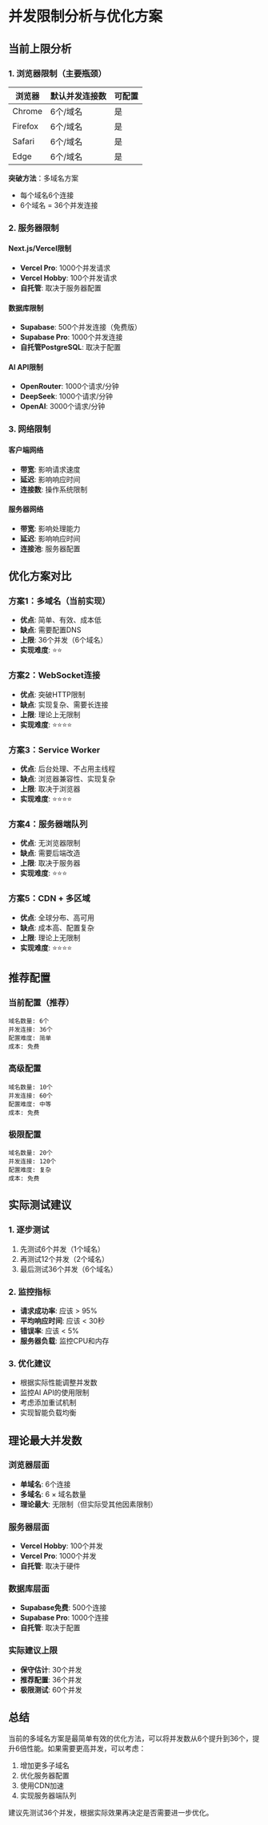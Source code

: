 # 并发限制分析与优化方案

## 当前上限分析

### 1. 浏览器限制（主要瓶颈）

| 浏览器 | 默认并发连接数 | 可配置 |
|--------|----------------|--------|
| Chrome | 6个/域名 | 是 |
| Firefox | 6个/域名 | 是 |
| Safari | 6个/域名 | 是 |
| Edge | 6个/域名 | 是 |

**突破方法**：多域名方案
- 每个域名6个连接
- 6个域名 = 36个并发连接

### 2. 服务器限制

#### Next.js/Vercel限制
- **Vercel Pro**: 1000个并发请求
- **Vercel Hobby**: 100个并发请求
- **自托管**: 取决于服务器配置

#### 数据库限制
- **Supabase**: 500个并发连接（免费版）
- **Supabase Pro**: 1000个并发连接
- **自托管PostgreSQL**: 取决于配置

#### AI API限制
- **OpenRouter**: 1000个请求/分钟
- **DeepSeek**: 1000个请求/分钟
- **OpenAI**: 3000个请求/分钟

### 3. 网络限制

#### 客户端网络
- **带宽**: 影响请求速度
- **延迟**: 影响响应时间
- **连接数**: 操作系统限制

#### 服务器网络
- **带宽**: 影响处理能力
- **延迟**: 影响响应时间
- **连接池**: 服务器配置

## 优化方案对比

### 方案1：多域名（当前实现）
- **优点**: 简单、有效、成本低
- **缺点**: 需要配置DNS
- **上限**: 36个并发（6个域名）
- **实现难度**: ⭐⭐

### 方案2：WebSocket连接
- **优点**: 突破HTTP限制
- **缺点**: 实现复杂、需要长连接
- **上限**: 理论上无限制
- **实现难度**: ⭐⭐⭐⭐

### 方案3：Service Worker
- **优点**: 后台处理、不占用主线程
- **缺点**: 浏览器兼容性、实现复杂
- **上限**: 取决于浏览器
- **实现难度**: ⭐⭐⭐⭐

### 方案4：服务器端队列
- **优点**: 无浏览器限制
- **缺点**: 需要后端改造
- **上限**: 取决于服务器
- **实现难度**: ⭐⭐⭐

### 方案5：CDN + 多区域
- **优点**: 全球分布、高可用
- **缺点**: 成本高、配置复杂
- **上限**: 理论上无限制
- **实现难度**: ⭐⭐⭐⭐

## 推荐配置

### 当前配置（推荐）
```
域名数量: 6个
并发连接: 36个
配置难度: 简单
成本: 免费
```

### 高级配置
```
域名数量: 10个
并发连接: 60个
配置难度: 中等
成本: 免费
```

### 极限配置
```
域名数量: 20个
并发连接: 120个
配置难度: 复杂
成本: 免费
```

## 实际测试建议

### 1. 逐步测试
1. 先测试6个并发（1个域名）
2. 再测试12个并发（2个域名）
3. 最后测试36个并发（6个域名）

### 2. 监控指标
- **请求成功率**: 应该 > 95%
- **平均响应时间**: 应该 < 30秒
- **错误率**: 应该 < 5%
- **服务器负载**: 监控CPU和内存

### 3. 优化建议
- 根据实际性能调整并发数
- 监控AI API的使用限制
- 考虑添加重试机制
- 实现智能负载均衡

## 理论最大并发数

### 浏览器层面
- **单域名**: 6个连接
- **多域名**: 6 × 域名数量
- **理论最大**: 无限制（但实际受其他因素限制）

### 服务器层面
- **Vercel Hobby**: 100个并发
- **Vercel Pro**: 1000个并发
- **自托管**: 取决于硬件

### 数据库层面
- **Supabase免费**: 500个连接
- **Supabase Pro**: 1000个连接
- **自托管**: 取决于配置

### 实际建议上限
- **保守估计**: 30个并发
- **推荐配置**: 36个并发
- **极限测试**: 60个并发

## 总结

当前的多域名方案是最简单有效的优化方法，可以将并发数从6个提升到36个，提升6倍性能。如果需要更高并发，可以考虑：

1. 增加更多子域名
2. 优化服务器配置
3. 使用CDN加速
4. 实现服务器端队列

建议先测试36个并发，根据实际效果再决定是否需要进一步优化。
